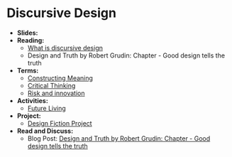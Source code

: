 # Discursive Design

- **Slides:**
- **Reading:** 
  - [What is discursive design](http://www.core77.com/posts/41991/What-is-Discursive-Design)
  - Design and Truth by Robert Grudin: Chapter - Good design tells the truth
- **Terms:**
  - [Constructing Meaning](../topics/critical_thinking.md)
  - [Critical Thinking](../topics/critical_thinking.md)
  - [Risk and innovation](../topics/risk_and_innovation.md)
- **Activities:** 
  - [Future Living](../practice/future_living.md)
- **Project:**
  - [Design Fiction Project](../projects/design_fiction_project.md)
- **Read and Discuss:**
  - Blog Post: [Design and Truth by Robert Grudin: Chapter - Good design tells the truth](../practice/writing_prompt_design_and_truth.md)